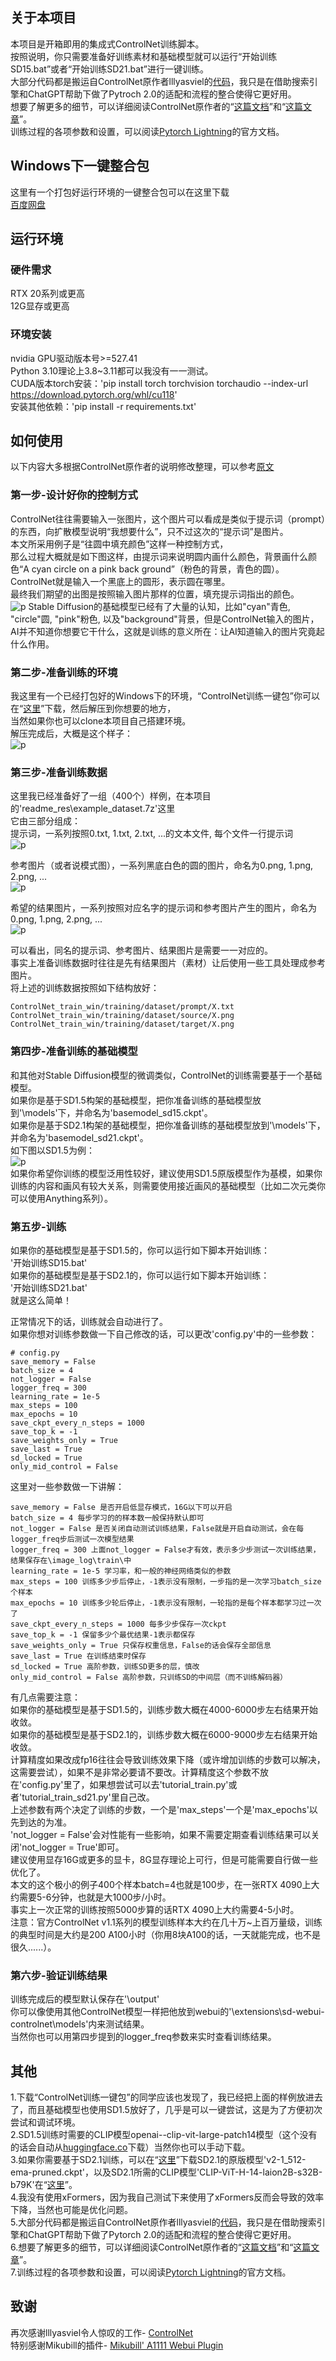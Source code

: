 ## 关于本项目
本项目是开箱即用的集成式ControlNet训练脚本。  
按照说明，你只需要准备好训练素材和基础模型就可以运行“开始训练SD15.bat”或者“开始训练SD21.bat”进行一键训练。  
大部分代码都是搬运自ControlNet原作者lllyasviel的[代码](https://github.com/lllyasviel/ControlNet)，我只是在借助搜索引擎和ChatGPT帮助下做了Pytroch 2.0的适配和流程的整合使得它更好用。  
想要了解更多的细节，可以详细阅读ControlNet原作者的“[这篇文档](https://github.com/lllyasviel/ControlNet/blob/main/docs/train.md)”和“[这篇文章](https://arxiv.org/abs/2302.05543)”。  
训练过程的各项参数和设置，可以阅读[Pytorch Lightning](https://lightning.ai/docs/pytorch/stable/api/lightning.pytorch.trainer.trainer.Trainer.html#trainer)的官方文档。  

## Windows下一键整合包
这里有一个打包好运行环境的一键整合包可以在这里下载  
 [百度网盘](https://pan.baidu.com/s/1BsB8y86-eQ1gNcFD_HNnjw?pwd=CNTS)

## 运行环境

### 硬件需求

 RTX 20系列或更高  
 12G显存或更高  

### 环境安装
nvidia GPU驱动版本号>=527.41  
Python 3.10理论上3.8~3.11都可以我没有一一测试。  
CUDA版本torch安装：'pip install torch torchvision torchaudio --index-url https://download.pytorch.org/whl/cu118'  
安装其他依赖：'pip install -r requirements.txt'  

## 如何使用
以下内容大多根据ControlNet原作者的说明修改整理，可以参考[原文](https://github.com/lllyasviel/ControlNet/blob/main/docs/train.md)  
### 第一步-设计好你的控制方式
ControlNet往往需要输入一张图片，这个图片可以看成是类似于提示词（prompt）的东西，向扩散模型说明“我想要什么”，只不过这次的“提示词”是图片。  
本文所采用例子是“往圆中填充颜色”这样一种控制方式，  
那么过程大概就是如下图这样，由提示词来说明圆内画什么颜色，背景画什么颜色“A cyan circle on a pink back ground”（粉色的背景，青色的圆）。ControlNet就是输入一个黑底上的圆形，表示圆在哪里。  
最终我们期望的出图是按照输入图片那样的位置，填充提示词指出的颜色。  
![p](readme_res/1.png)
Stable Diffusion的基础模型已经有了大量的认知，比如"cyan"青色, "circle"圆, "pink"粉色, 以及"background"背景，但是ControlNet输入的图片，AI并不知道你想要它干什么，这就是训练的意义所在：让AI知道输入的图片究竟起什么作用。  

### 第二步-准备训练的环境
我这里有一个已经打包好的Windows下的环境，“ControlNet训练一键包”你可以在“[这里](https://pan.baidu.com/s/1BsB8y86-eQ1gNcFD_HNnjw?pwd=CNTS)”下载，然后解压到你想要的地方，  
当然如果你也可以clone本项目自己搭建环境。  
解压完成后，大概是这个样子：  
![p](readme_res/2.png)

### 第三步-准备训练数据
这里我已经准备好了一组（400个）样例，在本项目的'readme_res\example_dataset.7z'这里  
它由三部分组成：  
提示词，一系列按照0.txt, 1.txt, 2.txt, ...的文本文件, 每个文件一行提示词  
![p](readme_res/3.png)

参考图片（或者说模式图），一系列黑底白色的圆的图片，命名为0.png, 1.png, 2.png, ...  
![p](readme_res/4.png)

希望的结果图片，一系列按照对应名字的提示词和参考图片产生的图片，命名为0.png, 1.png, 2.png, ...  
![p](readme_res/5.png)

可以看出，同名的提示词、参考图片、结果图片是需要一一对应的。  
事实上准备训练数据时往往是先有结果图片（素材）让后使用一些工具处理成参考图片。  
将上述的训练数据按照如下结构放好：  

    ControlNet_train_win/training/dataset/prompt/X.txt
    ControlNet_train_win/training/dataset/source/X.png
    ControlNet_train_win/training/dataset/target/X.png


### 第四步-准备训练的基础模型
和其他对Stable Diffusion模型的微调类似，ControlNet的训练需要基于一个基础模型。  
如果你是基于SD1.5构架的基础模型，把你准备训练的基础模型放到'\models\'下，并命名为'basemodel_sd15.ckpt'。  
如果你是基于SD2.1构架的基础模型，把你准备训练的基础模型放到'\models\'下，并命名为'basemodel_sd21.ckpt'。  
如下图以SD1.5为例：  
![p](readme_res/6.png)  
如果你希望你训练的模型泛用性较好，建议使用SD1.5原版模型作为基模，如果你训练的内容和画风有较大关系，则需要使用接近画风的基础模型（比如二次元类你可以使用Anything系列）。  

### 第五步-训练
如果你的基础模型是基于SD1.5的，你可以运行如下脚本开始训练：  
'开始训练SD15.bat'  
如果你的基础模型是基于SD2.1的，你可以运行如下脚本开始训练：  
'开始训练SD21.bat'  
就是这么简单！  

正常情况下的话，训练就会自动进行了。  
如果你想对训练参数做一下自己修改的话，可以更改'config.py'中的一些参数：  

    # config.py
    save_memory = False
    batch_size = 4
    not_logger = False
    logger_freq = 300
    learning_rate = 1e-5
    max_steps = 100
    max_epochs = 10
    save_ckpt_every_n_steps = 1000
    save_top_k = -1
    save_weights_only = True
    save_last = True
    sd_locked = True
    only_mid_control = False

这里对一些参数做一下讲解：

    save_memory = False 是否开启低显存模式，16G以下可以开启  
    batch_size = 4 每步学习的的样本数一般保持默认即可  
    not_logger = False 是否关闭自动测试训练结果，False就是开启自动测试，会在每logger_freq步后测试一次模型结果  
    logger_freq = 300 上面not_logger = False才有效，表示多少步测试一次训练结果，结果保存在\image_log\train\中  
    learning_rate = 1e-5 学习率，和一般的神经网络类似的参数  
    max_steps = 100 训练多少步后停止，-1表示没有限制，一步指的是一次学习batch_size个样本  
    max_epochs = 10 训练多少轮后停止，-1表示没有限制，一轮指的是每个样本都学习过一次了  
    save_ckpt_every_n_steps = 1000 每多少步保存一次ckpt  
    save_top_k = -1 保留多少个最优结果-1表示都保存  
    save_weights_only = True 只保存权重信息，False的话会保存全部信息  
    save_last = True 在训练结束时保存  
    sd_locked = True 高阶参数，训练SD更多的层，慎改  
    only_mid_control = False 高阶参数，只训练SD的中间层（而不训练解码器）  

有几点需要注意：  
如果你的基础模型是基于SD1.5的，训练步数大概在4000-6000步左右结果开始收敛。  
如果你的基础模型是基于SD2.1的，训练步数大概在6000-9000步左右结果开始收敛。  
计算精度如果改成fp16往往会导致训练效果下降（或许增加训练的步数可以解决，这需要尝试），如果不是非常必要请不要改。计算精度这个参数不放在'config.py'里了，如果想尝试可以去'tutorial_train.py'或者'tutorial_train_sd21.py'里自己改。  
上述参数有两个决定了训练的步数，一个是'max_steps'一个是'max_epochs'以先到达的为准。  
'not_logger = False'会对性能有一些影响，如果不需要定期查看训练结果可以关闭'not_logger = True'即可。  
建议使用显存16G或更多的显卡，8G显存理论上可行，但是可能需要自行做一些优化了。  
本文的这个极小的例子400个样本batch=4也就是100步，在一张RTX 4090上大约需要5-6分钟，也就是大1000步/小时。  
事实上一次正常的训练按照5000步算的话RTX 4090上大约需要4-5小时。  
注意：官方ControlNet v1.1系列的模型训练样本大约在几十万~上百万量级，训练的典型时间是大约是200 A100小时（你用8块A100的话，一天就能完成，也不是很久......）。  

### 第六步-验证训练结果  
训练完成后的模型默认保存在'\output\'  
你可以像使用其他ControlNet模型一样把他放到webui的'\extensions\sd-webui-controlnet\models'内来测试结果。  
当然你也可以用第四步提到的logger_freq参数来实时查看训练结果。  

## 其他
1.下载“ControlNet训练一键包”的同学应该也发现了，我已经把上面的样例放进去了，而且基础模型也使用SD1.5放好了，几乎是可以一键尝试，这是为了方便初次尝试和调试环境。  
2.SD1.5训练时需要的CLIP模型openai--clip-vit-large-patch14模型（这个没有的话会自动从[huggingface.co](https://huggingface.co/openai/clip-vit-large-patch14/tree/main)下载）当然你也可以手动下载。  
3.如果你需要基于SD2.1训练，可以在“[这里](https://huggingface.co/stabilityai/stable-diffusion-2-1-base/tree/main)”下载SD2.1的原版模型'v2-1_512-ema-pruned.ckpt'，以及SD2.1所需的CLIP模型'CLIP-ViT-H-14-laion2B-s32B-b79K'在“[这里](https://huggingface.co/laion/CLIP-ViT-H-14-laion2B-s32B-b79K/tree/main)”。  
4.我没有使用xFormers，因为我自己测试下来使用了xFormers反而会导致的效率下降，当然也可能是优化问题。  
5.大部分代码都是搬运自ControlNet原作者lllyasviel的[代码](https://github.com/lllyasviel/ControlNet)，我只是在借助搜索引擎和ChatGPT帮助下做了Pytorch 2.0的适配和流程的整合使得它更好用。  
6.想要了解更多的细节，可以详细阅读ControlNet原作者的“[这篇文档](https://github.com/lllyasviel/ControlNet/blob/main/docs/train.md)”和“[这篇文章](https://arxiv.org/abs/2302.05543)”。  
7.训练过程的各项参数和设置，可以阅读[Pytorch Lightning](https://lightning.ai/docs/pytorch/stable/api/lightning.pytorch.trainer.trainer.Trainer.html#trainer)的官方文档。  

## 致谢
再次感谢lllyasviel令人惊叹的工作- [ControlNet](https://github.com/lllyasviel/ControlNet)  
特别感谢Mikubill的插件- [Mikubill' A1111 Webui Plugin](https://github.com/Mikubill/sd-webui-controlnet)

